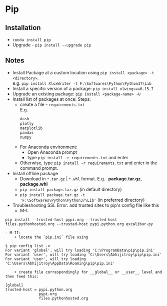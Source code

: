 # Pip
## Installation
* `conda install pip`
* Upgrade - `pip install --upgrade pip`

## Notes
* Install Package at a custom location using `pip install <package> -t <directory>`. <br/>
  e.g. `pip install XlsxWriter -t F:\Softwares\Python\Python37\Lib`
* Install a specific version of a package: `pip install xlwings==0.15.7`
* Upgrade an existing package: `pip install <package-name> -U`
* Install list of packages at once:
	Steps:
	- create a file - `requirements.txt` <br/>
		E.g. 
		```txt
		dash
		plotly
		matplotlib
		pandas
		numpy
		```
	- For Anaconda environment:
		+ Open Anaconda prompt
		+ type `pip install -r requirements.txt` and enter
	- Otherwise, type `pip install -r requirements.txt` and enter in the command prompt.
* Install offline package 
	- Download in `*.tar.gz` | `*.whl` format. E.g.- __package.tar.gz__, __package.whl__
	- `pip install package.tar.gz` (in default directory)
	- `pip install package.tar.gz -t 'F:\Softwares\Python\Python37\Lib'` (in preferred directory)
* Troubleshooting SSL Error: add trusted sites to pip's config file like this
	- M-I:
```console
pip install --trusted-host pypi.org --trusted-host files.pythonhosted.org --trusted-host pypi.python.org excalibur-py
```
	- M-II:
		+ locate the `pip.ini` file using
```console
$ pip config list -v
For variant 'global', will try loading 'C:\ProgramData\pip\pip.ini'
For variant 'user', will try loading 'C:\Users\Abhijitroy\pip\pip.ini'
For variant 'user', will try loading 'C:\Users\Abhijitroy\AppData\Roaming\pip\pip.ini'
```
		+ create file correspondingly for __global__ or __user__ level and then feed this:
```console
[global]
trusted-host = pypi.python.org
               pypi.org
               files.pythonhosted.org
```	